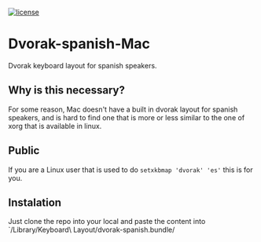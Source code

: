 [![license](https://img.shields.io/badge/license-Apache%202-blue.svg)](https://github.com/lgruelas/lgeometric/blob/master/LICENSE)

# Dvorak-spanish-Mac

Dvorak keyboard layout for spanish speakers.

## Why is this necessary?

For some reason, Mac doesn't have a built in dvorak layout for spanish speakers, and is hard to find one that is more or less similar to the one of xorg that is available in linux.

## Public

If you are a Linux user that is used to do `setxkbmap 'dvorak' 'es'` this is for you.

## Instalation

Just clone the repo into your local and paste the content into `/Library/Keyboard\ Layout/dvorak-spanish.bundle/ 
